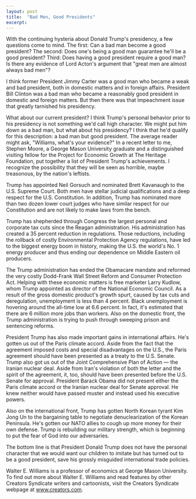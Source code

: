 ```yaml
---
layout: post
title:  "Bad Men, Good Presidents"
excerpt:
---
```




With the continuing hysteria about Donald Trump's presidency, a few questions come to mind. The first: Can a bad man become a good president? The second: Does one's being a good man guarantee he'll be a good president? Third: Does having a good president require a good man? Is there any evidence of Lord Acton's argument that "great men are almost always bad men"?

I think former President Jimmy Carter was a good man who became a weak and bad president, both in domestic matters and in foreign affairs. President Bill Clinton was a bad man who became a reasonably good president in domestic and foreign matters. But then there was that impeachment issue that greatly tarnished his presidency.

What about our current president? I think Trump's personal behavior prior to his presidency is not something we'd call high character. We might put him down as a bad man, but what about his presidency? I think that he'd qualify for this description: a bad man but good president. The average reader might ask, "Williams, what's your evidence?" In a recent letter to me, Stephen Moore, a George Mason University graduate and a distinguished visiting fellow for the Project for Economic Growth at The Heritage Foundation, put together a list of President Trump's achievements. I recognize the possibility that they will be seen as horrible, maybe treasonous, by the nation's leftists.

Trump has appointed Neil Gorsuch and nominated Brett Kavanaugh to the U.S. Supreme Court. Both men have stellar judicial qualifications and a deep respect for the U.S. Constitution. In addition, Trump has nominated more than two dozen lower court judges who have similar respect for our Constitution and are not likely to make laws from the bench.

Trump has shepherded through Congress the largest personal and corporate tax cuts since the Reagan administration. His administration has created a 35 percent reduction in regulations. Those reductions, including the rollback of costly Environmental Protection Agency regulations, have led to the biggest energy boom in history, making the U.S. the world's No. 1 energy producer and thus ending our dependence on Middle Eastern oil producers.



The Trump administration has ended the Obamacare mandate and reformed the very costly Dodd-Frank Wall Street Reform and Consumer Protection Act. Helping with these economic matters is free marketer Larry Kudlow, whom Trump appointed as director of the National Economic Council. As a result of the gross domestic product's growth spurt, caused by tax cuts and deregulation, unemployment is less than 4 percent. Black unemployment is hovering around the all-time low at 6.6 percent. In fact, it's estimated that there are 6 million more jobs than workers. Also on the domestic front, the Trump administration is trying to push through sweeping prison and sentencing reforms.

President Trump has also made important gains in international affairs. He's gotten us out of the Paris climate accord. Aside from the fact that the agreement imposed costs and special disadvantages on the U.S., the Paris agreement should have been presented as a treaty to the U.S. Senate. Trump also got us out of the Joint Comprehensive Plan of Action — the Iranian nuclear deal. Aside from Iran's violation of both the letter and the spirit of the agreement, it, too, should have been presented before the U.S. Senate for approval. President Barack Obama did not present either the Paris climate accord or the Iranian nuclear deal for Senate approval. He knew neither would have passed muster and instead used his executive powers.

Also on the international front, Trump has gotten North Korean tyrant Kim Jong Un to the bargaining table to negotiate denuclearization of the Korean Peninsula. He's gotten our NATO allies to cough up more money for their own defense. Trump is rebuilding our military strength, which is beginning to put the fear of God into our adversaries.

The bottom line is that President Donald Trump does not have the personal character that we would want our children to imitate but has turned out to be a good president, save his grossly misguided international trade policies.

Walter E. Williams is a professor of economics at George Mason University. To find out more about Walter E. Williams and read features by other Creators Syndicate writers and cartoonists, visit the Creators Syndicate webpage at www.creators.com.
